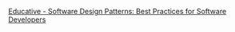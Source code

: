 [Educative - Software Design Patterns: Best Practices for Software Developers][educative-url] 

[educative-url]: https://www.educative.io/courses/software-design-patterns-best-practices
